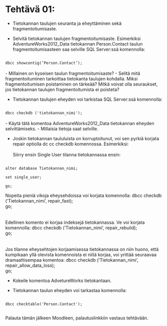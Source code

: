 # Tehtävä 01:

- Tietokannan taulujen seuranta ja eheyttäminen sekä fragmentoitumisaste.

- Selvitä tietokannan taulujen fragmentoitumisaste. Esimerkiksi AdventureWorks2012_Data tietokannan Person.Contact taulun fragmentoitumisasteen saa selville SQL Server:ssä komennolla:<br>
<code>
dbcc showcontig(’Person.Contact’);
</code>
<br>
- Millainen on kyseisen taulun fragmentoitumisaste?
- Selitä mitä fragmentoituminen tarkoittaa tietokanta taulujen kohdalla. Miksi fragmentoitumisen poistaminen on tärkeää? Mitkä voivat olla seuraukset, jos tietokannan taulujen fragmentoitumista ei poisteta?

- Tietokannan taulujen eheyden voi tarkistaa SQL Server:ssä komennolla:<br>

<code>
dbcc checkdb ('tietokannan_nimi');
</code>
<br>
- Käytä tätä komentoa AdventureWorks2012_Data tietokannan eheyden selvittämiseks.
- Millaisia tietoja saat selville.

- Joskin tietokannan taululuista on korruptoitunut, voi sen pyrkiä korjata repair optiolla dc cc checkdb komennossa. Esimerkiksi:
<br><br>
Siirry ensin Single User tilanna tietokannassa ensin:<br>
<code>
alter database Tietokannan_nimi;<br>
set single_user;<br>
go;<br>
</code>
Nopeita pieniä vikoja eheysehdoissa voi korjata komennolla:
<program>
dbcc checkdb (’Tietokannan_nimi’, repair_fast);<br>
go;<br>
</program>
<br><br>
Edellinen komento ei korjaa indeksejä tietokannassa. Ve voi korjata komennolla:
<program>
dbcc checkdb (’Tietokannan_nimi’, repair_rebuild);<br>
go;<br>
</program>
<br><br>
Jos tilanne eheysehtojen korjaamisessa tietokannassa on niin huono, että kumpikaan yllä olevista komennoista ei niitä korjaa, voi yrittää seuraavaa dramaattisempaa komentoa:

<program>
dbcc checkdb (’Tietokannan_nimi’, repair_allow_data_loss);<br>
go;<br>
</program>

- Kokeile komentoa AdvetureWorks tietokantaan.

- Tietokannan taulun eheyden voi tarkastaa komennolla:
<code>
dbcc checktable('Person.Contact');<br>
</code>

Palauta tämän jälkeen Moodleen, palautuslinkkiin  vastaus tehtävään.
